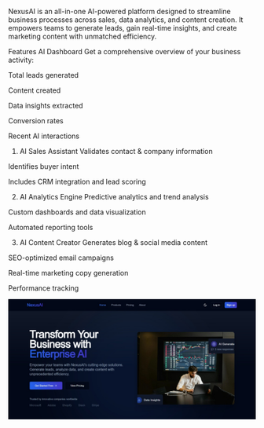 NexusAI is an all-in-one AI-powered platform designed to streamline business processes across sales, data analytics, and content creation. It empowers teams to generate leads, gain real-time insights, and create marketing content with unmatched efficiency.


Features
AI Dashboard
Get a comprehensive overview of your business activity:

Total leads generated

Content created

Data insights extracted

Conversion rates

Recent AI interactions

1. AI Sales Assistant
Validates contact & company information

Identifies buyer intent

Includes CRM integration and lead scoring

2. AI Analytics Engine
Predictive analytics and trend analysis

Custom dashboards and data visualization

Automated reporting tools

3. AI Content Creator
Generates blog & social media content

SEO-optimized email campaigns

Real-time marketing copy generation

Performance tracking

![image alt](https://github.com/xxadi-07/NEXUS_AI/blob/35671bb7d1e43ed668edabf9ff7433f86c03e140/WhatsApp%20Image%202025-05-21%20at%2022.14.43_041d067d.jpg)
